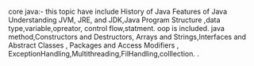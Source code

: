 core java:- this topic have include History of Java Features of Java Understanding JVM, JRE, and JDK,Java Program Structure ,data type,variable,opreator, control flow,statment. oop is included. java method,Constructors and Destructors, Arrays and Strings,Interfaces and Abstract Classes , Packages and Access Modifiers , ExceptionHandling,Multithreading,FilHandling,colllection. .
